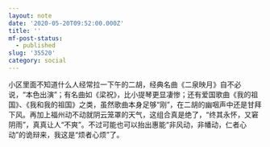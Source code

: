 ```yaml
---
layout: note
date: '2020-05-20T09:52:00.000Z'
title: ''
mf-post-status:
  - published
slug: '35520'
category: social
---
```

小区里面不知道什么人经常拉一下午的二胡，经典名曲《二泉映月》自不必说，“本色出演”；有名曲如《梁祝》，比小提琴更显凄惨；还有爱国歌曲《我的祖国》、《我和我的祖国》之类，虽然歌曲本身足够“刚”，在二胡的幽咽声中还是甘拜下风。再加上福州动不动就阴云笼罩的天气，这组合真是绝了，“终其永怀，又窘阴雨”，真真让人“不爽”。不过可能也可以抬出惠能“非风动，非幡动，仁者心动”的诡辩来，我这是“烦者心烦”了。

